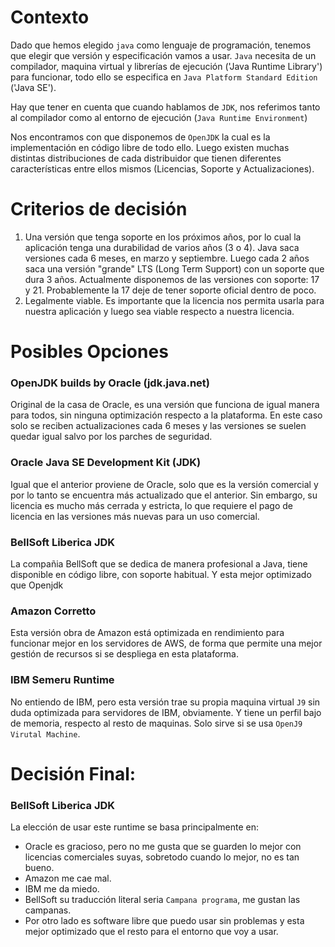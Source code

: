 # Contexto

Dado que hemos elegido `java` como lenguaje de programación, tenemos que elegir que versión y especificación vamos a usar. `Java` necesita de un compilador, maquina virtual y librerías de ejecución ('Java Runtime Library') para funcionar, todo ello se especifica en `Java Platform Standard Edition` ('Java SE').

Hay que tener en cuenta que cuando hablamos de `JDK`, nos referimos tanto al compilador como al entorno de ejecución (`Java Runtime Environment`)

Nos encontramos con que disponemos de `OpenJDK` la cual es la implementación en código libre de todo ello. Luego existen muchas distintas distribuciones de cada distribuidor que tienen diferentes características entre ellos mismos (Licencias, Soporte y Actualizaciones).

# Criterios de decisión

1. Una versión que tenga soporte en los próximos años, por lo cual la aplicación tenga una durabilidad de varios años (3 o 4).
Java saca versiones cada 6 meses, en marzo y septiembre. Luego cada 2 años saca una versión "grande" LTS (Long Term Support) con un soporte que dura 3 años. Actualmente disponemos de las versiones con soporte: 17 y 21. Probablemente la 17 deje de tener soporte oficial dentro de poco.
2. Legalmente viable. Es importante que la licencia nos permita usarla para nuestra aplicación y luego sea viable respecto a nuestra licencia.


# Posibles Opciones

### OpenJDK builds by Oracle (jdk.java.net)

Original de la casa de Oracle, es una versión que funciona de igual manera para todos, sin ninguna optimización respecto a la plataforma. En este caso solo se reciben actualizaciones cada 6 meses y las versiones se suelen quedar igual salvo por los parches de seguridad.

### Oracle Java SE Development Kit (JDK)

Igual que el anterior proviene de Oracle, solo que es la versión comercial y por lo tanto se encuentra más actualizado que el anterior. Sin embargo, su licencia es mucho más cerrada y estricta, lo que requiere el pago de licencia en las versiones más nuevas para un uso comercial.

### BellSoft Liberica JDK

La compañia BellSoft que se dedica de manera profesional a Java, tiene disponible en código libre, con soporte habitual. Y esta mejor optimizado que Openjdk

### Amazon Corretto

Esta versión obra de Amazon está optimizada en rendimiento para funcionar mejor en los servidores de AWS, de forma que permite una mejor gestión de recursos si se despliega en esta plataforma.

### IBM Semeru Runtime

No entiendo de IBM, pero esta versión trae su propia maquina virtual `J9` sin duda optimizada para servidores de IBM, obviamente. Y tiene un perfil bajo de memoria, respecto al resto de maquinas. Solo sirve si se usa `OpenJ9 Virutal Machine`.


# Decisión Final: 

### BellSoft Liberica JDK
La elección de usar este runtime se basa principalmente en:
- Oracle es gracioso, pero no me gusta que se guarden lo mejor con licencias comerciales suyas, sobretodo cuando lo mejor, no es tan bueno.
- Amazon me cae mal.
- IBM me da miedo.
- BellSoft su traducción literal seria `Campana programa`, me gustan las campanas.
- Por otro lado es software libre que puedo usar sin problemas y esta mejor optimizado que el resto para el entorno que voy a usar.


